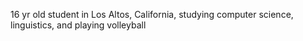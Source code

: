 16 yr old student in Los Altos, California, studying computer science, linguistics, and playing volleyball
